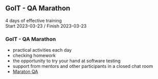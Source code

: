## GoIT - QA Marathon
4 days of effective training<br>
Start 2023-03-23 / Finish 2023-03-23

### GoIT - QA Marathon
- practical activities each day
- checking homework
- the opportunity to try your hand at software testing
- support from mentors and other participants in a closed chat room
- [Maraton QA](https://g.goit.global/mwnlso)
